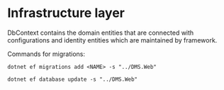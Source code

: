 # Infrastructure layer
DbContext contains the domain entities that are connected with configurations
and identity entities which are maintained by framework.

Commands for migrations:

`dotnet ef migrations add <NAME> -s "../DMS.Web"`

`dotnet ef database update -s "../DMS.Web"`

